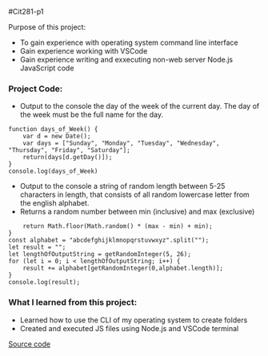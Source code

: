 #Cit281-p1 

Purpose of this project: 
- To gain experience with operating system command line interface 
- Gain experience working with VSCode
- Gain experience writing and exxecuting non-web server Node.js JavaScript code 

### Project Code:
- Output to the console the day of the week of the current day. The day of the week must be the full name for the day.
```
function days_of_Week() {
    var d = new Date();
    var days = ["Sunday", "Monday", "Tuesday", "Wednesday", "Thursday", "Friday", "Saturday"];
    return(days[d.getDay()]);
}
console.log(days_of_Week)
```


- Output to the console a string of random length between 5-25 characters in length, that consists of all random lowercase letter from the english alphabet. 
- Returns a random number between min (inclusive) and max (exclusive)


``` function getRandomInteger(min, max) {
    return Math.floor(Math.random() * (max - min) + min);
}
const alphabet = "abcdefghijklmnopqrstuvwxyz".split("");
let result = "";
let lengthOfOutputString = getRandomInteger(5, 26);
for (let i = 0; i < lengthOfOutputString; i++) {
    result += alphabet[getRandomInteger(0,alphabet.length)];
}
console.log(result);
```

### What I learned from this project:
- Learned how to use the CLI of my operating system to create folders 
- Created and executed JS files using Node.js and VSCode terminal


[Source code](https://ruichen11.github.io/Ruichen11.CIT-Minor/)
